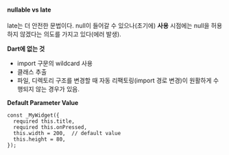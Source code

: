 
#### nullable vs late
late는 더 안전한 문법이다.  null이 들어갈 수 있으나(초기에) **사용** 시점에는 null을 허용하지 않겠다는 의도를 가지고 있다(에러 발생).



**Dart에 없는 것**
- import 구문의 wildcard 사용
- 클래스 추출
- 파일, 디렉토리 구조를 변경할 때 자동 리팩토링(import 경로 변경)이 원활하게 수행되지 않는 경우가 있음.


**Default Parameter Value**
```
const _MyWidget({  
  required this.title,  
  required this.onPressed,  
  this.width = 200,  // default value
  this.height = 80,  
});
```
